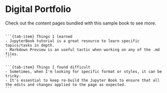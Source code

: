 # Digital Portfolio

Check out the content pages bundled with this sample book to see more.

```{tableofcontents}

```

````{tab-set}
```{tab-item} Things I learned
- JupyterBook tutorial is a great resource to learn specific topics/tasks in depth.
- Markdown Preview is an useful tactic when working on any of the .md files.
```

```{tab-item} Things I found difficult
- Sometimes, when I'm looking for specific format or styles, it can be tricky.
- It's essential to keep re-build the Jupyter Book to ensure that all the edits and changes applied to the page as expected.
```
````